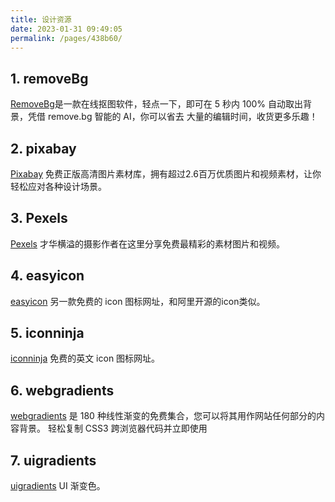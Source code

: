 ```yaml
---
title: 设计资源
date: 2023-01-31 09:49:05
permalink: /pages/438b60/
---
```


## 1. removeBg
[RemoveBg](https://www.remove.bg/zh)是一款在线抠图软件，轻点一下，即可在 5 秒内 100% 自动取出背景，凭借 remove.bg 智能的 AI，你可以省去
大量的编辑时间，收货更多乐趣！

## 2. pixabay
[Pixabay](https://pixabay.com/zh/) 免费正版高清图片素材库，拥有超过2.6百万优质图片和视频素材，让你轻松应对各种设计场景。

## 3. Pexels
[Pexels](https://www.pexels.com/zh-cn/) 才华横溢的摄影作者在这里分享免费最精彩的素材图片和视频。

## 4. easyicon
[easyicon](https://www.easyicon.cc/) 另一款免费的 icon 图标网址，和阿里开源的icon类似。

## 5. iconninja
[iconninja](https://www.iconninja.com/) 免费的英文 icon 图标网址。

## 6. webgradients
[webgradients](https://webgradients.com/) 是 180 种线性渐变的免费集合，您可以将其用作网站任何部分的内容背景。 轻松复制 CSS3 跨浏览器代码并立即使用

## 7. uigradients
[uigradients](https://uigradients.com/#Shalala) UI 渐变色。
